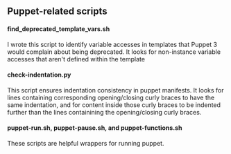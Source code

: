 ## Puppet-related scripts

#### find_deprecated_template_vars.sh
I wrote this script to identify variable accesses in templates that Puppet 3 would complain about being deprecated. It looks for non-instance variable accesses that aren't defined within the template

#### check-indentation.py
This script ensures indentation consistency in puppet manifests. It looks for lines containing corresponding opening/closing curly braces to have the same indentation, and for content inside those curly braces to be indented further than the lines containining the opening/closing curly braces.

#### puppet-run.sh, puppet-pause.sh, and puppet-functions.sh
These scripts are helpful wrappers for running puppet.
